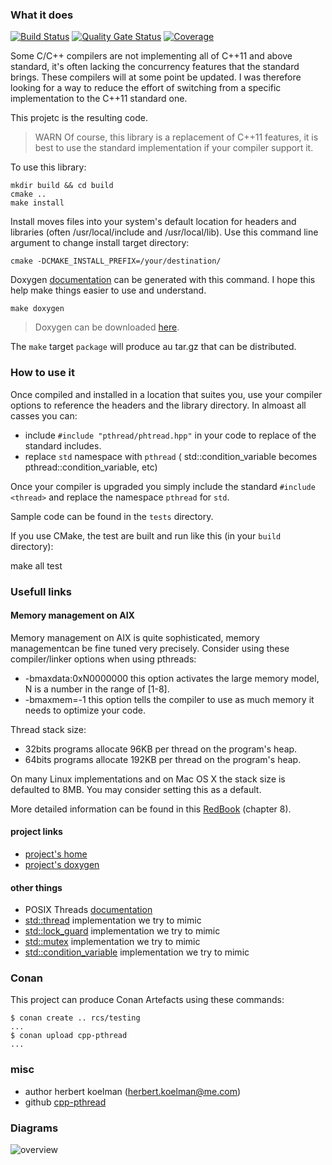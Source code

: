 ### What it does

[![Build Status](https://travis-ci.com/HerbertKoelman/cpp-pthread.svg?branch=master)](https://travis-ci.com/HerbertKoelman/cpp-pthread) [![Quality Gate Status](https://sonarcloud.io/api/project_badges/measure?project=HerbertKoelman_cpp-pthread&metric=alert_status)](https://sonarcloud.io/dashboard?id=HerbertKoelman_cpp-pthread) [![Coverage](https://sonarcloud.io/api/project_badges/measure?project=HerbertKoelman_cpp-pthread&metric=coverage)](https://sonarcloud.io/dashboard?id=HerbertKoelman_cpp-pthread)

Some C/C++ compilers are not implementing all of C++11 and above standard, it's often lacking the concurrency features that the standard brings. These compilers will at some point be updated. I was therefore looking for a way to reduce the effort of switching from a specific implementation to the C++11 standard one.

This projetc is the resulting code.

> WARN Of course, this library is a replacement of C++11 features, it is best to use the standard implementation if your compiler support it.

To use this library:

    mkdir build && cd build
    cmake ..
    make install

Install moves files into your system's default location for headers and libraries (often /usr/local/include and /usr/local/lib). Use this command line argument to change install target directory:

    cmake -DCMAKE_INSTALL_PREFIX=/your/destination/

Doxygen [documentation](http://herbertkoelman.github.io/cpp-pthread/doc/html/) can be generated with this command. I hope this help make things easier to use and understand.

    make doxygen

> Doxygen can be downloaded [here](http://www.stack.nl/~dimitri/doxygen/index.html).

The `make` target `package` will produce au tar.gz that can be distributed.

### How to use it

Once compiled and installed in a location that suites you, use your compiler options to reference the headers and the library directory. In almoast all casses you can:
* include `#include "pthread/phtread.hpp"` in your code to replace of the standard includes.
* replace `std` namespace  with `pthread` ( std::condition_variable becomes pthread::condition_variable, etc)

Once your compiler is upgraded you simply include the standard `#include <thread>` and replace the namespace `pthread` for `std`. 

Sample code can be found in the `tests` directory.

If you use CMake, the test are built and run like this (in your `build` directory):

   make all test
   
 
### Usefull links

#### Memory management on AIX

Memory management on AIX is quite sophisticated, memory managementcan be fine tuned very precisely. Consider using these compiler/linker options when using pthreads:
* -bmaxdata:0xN0000000 this option activates the large memory model, N is a number in the range of [1-8].
* -bmaxmem=-1 this option tells the compiler to use as much memory it needs to optimize your code.

Thread stack size:
* 32bits programs allocate 96KB per thread on the program's heap.
* 64bits programs allocate 192KB per thread on the program's heap.

On many Linux implementations and on Mac OS X the stack size is defaulted to 8MB. You may consider setting this as a default.

More detailed information can be found in this [RedBook](http://www.redbooks.ibm.com/redbooks/pdfs/sg245674.pdf) (chapter 8).

#### project links

* [project's home](https://github.com/HerbertKoelman/cpp-pthread)
* [project's doxygen](http://herbertkoelman.github.io/cpp-pthread/doc/html/)

#### other things

* POSIX Threads [documentation](http://pubs.opengroup.org/onlinepubs/007908799/xsh/threads.html)
* [std::thread](http://en.cppreference.com/w/cpp/thread/thread) implementation we try to mimic
* [std::lock_guard](http://en.cppreference.com/w/cpp/thread/lock_guard/lock_guard)  implementation we try to mimic 
* [std::mutex](http://en.cppreference.com/w/cpp/thread/mutex) implementation we try to mimic
* [std::condition_variable](http://en.cppreference.com/w/cpp/thread/condition_variable) implementation we try to mimic

### Conan

This project can produce Conan Artefacts using these commands:

    $ conan create .. rcs/testing
    ...
    $ conan upload cpp-pthread
    ...

### misc

* author herbert koelman (herbert.koelman@me.com)
* github [cpp-pthread](https://github.com/HerbertKoelman/cpp-pthread)

### Diagrams

![overview](diagrams/threads-classes.png)
